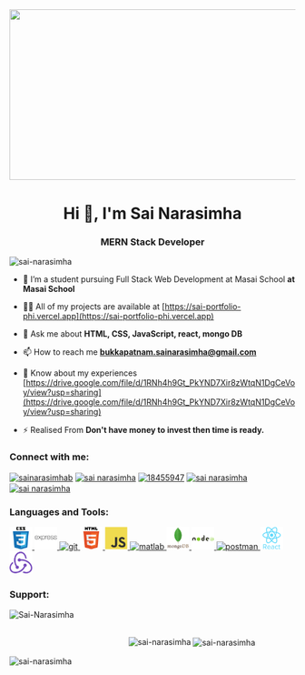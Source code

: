 
<div align="center">
  <img src="https://media.giphy.com/media/dWesBcTLavkZuG35MI/giphy.gif" width="600" height="300"/>
</div>

<h1 align="center">Hi 👋, I'm Sai Narasimha</h1>
<h3 align="center">MERN Stack Developer</h3>

<p align="left"> <img src="https://komarev.com/ghpvc/?username=sai-narasimha&label=Profile%20views&color=0e75b6&style=flat" alt="sai-narasimha" /> </p>

- 🌱 I’m a student pursuing Full Stack Web Development at Masai School **at Masai School**

- 👨‍💻 All of my projects are available at [https://sai-portfolio-phi.vercel.app](https://sai-portfolio-phi.vercel.app)

- 💬 Ask me about **HTML, CSS, JavaScript, react, mongo DB**

- 📫 How to reach me **bukkapatnam.sainarasimha@gmail.com**

- 📄 Know about my experiences [https://drive.google.com/file/d/1RNh4h9Gt_PkYND7Xir8zWtqN1DgCeVoy/view?usp=sharing](https://drive.google.com/file/d/1RNh4h9Gt_PkYND7Xir8zWtqN1DgCeVoy/view?usp=sharing)

- ⚡ Realised From **Don't have money to invest then time is ready.**

<h3 align="left">Connect with me:</h3>
<p align="left">
<a href="https://twitter.com/sainarasimhab" target="blank"><img align="center" src="https://raw.githubusercontent.com/rahuldkjain/github-profile-readme-generator/master/src/images/icons/Social/twitter.svg" alt="sainarasimhab" height="30" width="40" /></a>
<a href="https://linkedin.com/in/sai narasimha" target="blank"><img align="center" src="https://raw.githubusercontent.com/rahuldkjain/github-profile-readme-generator/master/src/images/icons/Social/linked-in-alt.svg" alt="sai narasimha" height="30" width="40" /></a>
<a href="https://stackoverflow.com/users/18455947" target="blank"><img align="center" src="https://raw.githubusercontent.com/rahuldkjain/github-profile-readme-generator/master/src/images/icons/Social/stack-overflow.svg" alt="18455947" height="30" width="40" /></a>
<a href="https://fb.com/sai narasimha" target="blank"><img align="center" src="https://raw.githubusercontent.com/rahuldkjain/github-profile-readme-generator/master/src/images/icons/Social/facebook.svg" alt="sai narasimha" height="30" width="40" /></a>
<a href="https://www.hackerrank.com/sai narasimha" target="blank"><img align="center" src="https://raw.githubusercontent.com/rahuldkjain/github-profile-readme-generator/master/src/images/icons/Social/hackerrank.svg" alt="sai narasimha" height="30" width="40" /></a>
</p>

<h3 align="left">Languages and Tools:</h3>
<p align="left"> <a href="https://www.w3schools.com/css/" target="_blank" rel="noreferrer"> <img src="https://raw.githubusercontent.com/devicons/devicon/master/icons/css3/css3-original-wordmark.svg" alt="css3" width="40" height="40"/> </a> <a href="https://expressjs.com" target="_blank" rel="noreferrer"> <img src="https://raw.githubusercontent.com/devicons/devicon/master/icons/express/express-original-wordmark.svg" alt="express" width="40" height="40"/> </a> <a href="https://git-scm.com/" target="_blank" rel="noreferrer"> <img src="https://www.vectorlogo.zone/logos/git-scm/git-scm-icon.svg" alt="git" width="40" height="40"/> </a> <a href="https://www.w3.org/html/" target="_blank" rel="noreferrer"> <img src="https://raw.githubusercontent.com/devicons/devicon/master/icons/html5/html5-original-wordmark.svg" alt="html5" width="40" height="40"/> </a> <a href="https://developer.mozilla.org/en-US/docs/Web/JavaScript" target="_blank" rel="noreferrer"> <img src="https://raw.githubusercontent.com/devicons/devicon/master/icons/javascript/javascript-original.svg" alt="javascript" width="40" height="40"/> </a> <a href="https://www.mathworks.com/" target="_blank" rel="noreferrer"> <img src="https://upload.wikimedia.org/wikipedia/commons/2/21/Matlab_Logo.png" alt="matlab" width="40" height="40"/> </a> <a href="https://www.mongodb.com/" target="_blank" rel="noreferrer"> <img src="https://raw.githubusercontent.com/devicons/devicon/master/icons/mongodb/mongodb-original-wordmark.svg" alt="mongodb" width="40" height="40"/> </a> <a href="https://nodejs.org" target="_blank" rel="noreferrer"> <img src="https://raw.githubusercontent.com/devicons/devicon/master/icons/nodejs/nodejs-original-wordmark.svg" alt="nodejs" width="40" height="40"/> </a> <a href="https://postman.com" target="_blank" rel="noreferrer"> <img src="https://www.vectorlogo.zone/logos/getpostman/getpostman-icon.svg" alt="postman" width="40" height="40"/> </a> <a href="https://reactjs.org/" target="_blank" rel="noreferrer"> <img src="https://raw.githubusercontent.com/devicons/devicon/master/icons/react/react-original-wordmark.svg" alt="react" width="40" height="40"/> </a> <a href="https://redux.js.org" target="_blank" rel="noreferrer"> <img src="https://raw.githubusercontent.com/devicons/devicon/master/icons/redux/redux-original.svg" alt="redux" width="40" height="40"/> </a> </p>

<h3 align="left">Support:</h3>
<p><a href="https://www.buymeacoffee.com/Sai-Narasimha"> <img align="left" src="https://cdn.buymeacoffee.com/buttons/v2/default-yellow.png" height="50" width="210" alt="Sai-Narasimha" /></a></p><br><br>

<p><img align="left" src="https://github-readme-stats.vercel.app/api/top-langs?username=sai-narasimha&show_icons=true&locale=en&layout=compact" alt="sai-narasimha" /></p>

<p>&nbsp;<img align="center" src="https://github-readme-stats.vercel.app/api?username=sai-narasimha&show_icons=true&locale=en" alt="sai-narasimha" /></p>

<p><img align="center" src="https://github-readme-streak-stats.herokuapp.com/?user=sai-narasimha&" alt="sai-narasimha" /></p>
